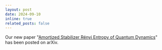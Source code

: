 ```yaml
---
layout: post
date: 2024-09-10
inline: true
related_posts: false
---
```

Our new paper "[Amortized Stabilizer Rényi Entropy of Quantum Dynamics](https://arxiv.org/abs/2409.06659)" has been posted on arXiv.
